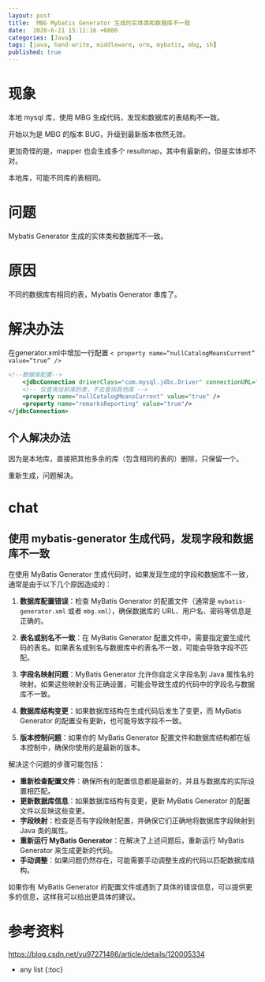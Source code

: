 ```yaml
---
layout: post
title:  MBG Mybatis Generator 生成的实体类和数据库不一致 
date:  2020-6-21 15:11:16 +0800
categories: [Java]
tags: [java, hand-write, middleware, orm, mybatis, mbg, sh]
published: true
---
```


# 现象

本地 mysql 库，使用 MBG 生成代码，发现和数据库的表结构不一致。

开始以为是 MBG 的版本 BUG，升级到最新版本依然无效。

更加奇怪的是，mapper 也会生成多个 resultmap，其中有最新的，但是实体却不对。

本地库，可能不同库的表相同。

# 问题

Mybatis Generator 生成的实体类和数据库不一致。

# 原因

不同的数据库有相同的表，Mybatis Generator 串库了。

# 解决办法

在generator.xml中增加一行配置 `< property name=“nullCatalogMeansCurrent” value=“true” />`

```xml
<!--数据库配置-->
	<jdbcConnection driverClass="com.mysql.jdbc.Driver" connectionURL="jdbc:mysql://127.0.0.1:3306/test" userId="root" password="root">
	<!-- 仅查询当前库的表，不去查询其他库 -->
	<property name="nullCatalogMeansCurrent" value="true" />
	<property name="remarksReporting" value="true"/>
</jdbcConnection>
```

## 个人解决办法

因为是本地库，直接把其他多余的库（包含相同的表的）删除，只保留一个。

重新生成，问题解决。


# chat

## 使用 mybatis-generator 生成代码，发现字段和数据库不一致

在使用 MyBatis Generator 生成代码时，如果发现生成的字段和数据库不一致，通常是由于以下几个原因造成的：

1. **数据库配置错误**：检查 MyBatis Generator 的配置文件（通常是 `mybatis-generator.xml` 或者 `mbg.xml`），确保数据库的 URL、用户名、密码等信息是正确的。

2. **表名或别名不一致**：在 MyBatis Generator 配置文件中，需要指定要生成代码的表名。如果表名或别名与数据库中的表名不一致，可能会导致字段不匹配。

3. **字段名映射问题**：MyBatis Generator 允许你自定义字段名到 Java 属性名的映射。如果这些映射没有正确设置，可能会导致生成的代码中的字段名与数据库不一致。

4. **数据库结构变更**：如果数据库结构在生成代码后发生了变更，而 MyBatis Generator 的配置没有更新，也可能导致字段不一致。

5. **版本控制问题**：如果你的 MyBatis Generator 配置文件和数据库结构都在版本控制中，确保你使用的是最新的版本。

解决这个问题的步骤可能包括：

- **重新检查配置文件**：确保所有的配置信息都是最新的，并且与数据库的实际设置相匹配。
- **更新数据库信息**：如果数据库结构有变更，更新 MyBatis Generator 的配置文件以反映这些变更。
- **字段映射**：检查是否有字段映射配置，并确保它们正确地将数据库字段映射到 Java 类的属性。
- **重新运行 MyBatis Generator**：在解决了上述问题后，重新运行 MyBatis Generator 来生成更新的代码。
- **手动调整**：如果问题仍然存在，可能需要手动调整生成的代码以匹配数据库结构。

如果你有 MyBatis Generator 的配置文件或遇到了具体的错误信息，可以提供更多的信息，这样我可以给出更具体的建议。

# 参考资料

https://blog.csdn.net/yu97271486/article/details/120005334

* any list
{:toc}